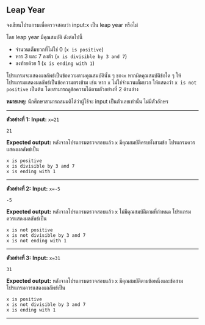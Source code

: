 ## Leap Year
จงเขียนโปรแกรมเพื่อตรวจสอบว่า input:x เป็น leap year หรือไม่ 

โดย leap year มีคุณสมบัติ ดังต่อไปนี้
* จำนวนเต็มบวกที่ไม่ใช่ 0 (`x is positive`)
* หาร 3 และ 7 ลงตัว (`x is divisible by 3 and 7`)
* ลงท้ายด้วย 1 (`x is ending with 1`)

โปรแกรมจะแสดงผลลัพธ์เป็นข้อความตามคุณสมบัตินั้น ๆ ของ`x` หากผิดคุณสมบัติข้อใด ๆ ให้โปรแกรมแสดงผลลัพธ์เป็นข้อความตรงข้าม เช่น หาก `x` ไม่ใช่จำนวนเต็มบวก ให้แสดงว่า `x is not positive` เป็นต้น โดยสามารถดูข้อความได้ตามตัวอย่างที่ 2 ด้านล่าง

**หมายเหตุ:** นักศึกษาสามารถสมมติได้ว่าผู้ใช้จะ input เป็นตัวเลขเท่านั้น ไม่มีตัวอักษร 
<hr>

**ตัวอย่างที่ 1:**
**Input:** `x=21` 
```
21
```
**Expected output:** หลังจากโปรแกรมตรวจสอบแล้ว `x` มีคุณสมบัติครบทั้งสามข้อ โปรแกรมควรแสดงผลลัพธ์เป็น
```
x is positive
x is divisible by 3 and 7
x is ending with 1
```
<hr>

**ตัวอย่างที่ 2:**
**Input:** `x=-5` 
```
-5
```
**Expected output:** หลังจากโปรแกรมตรวจสอบแล้ว `x` ไม่มีคุณสมบัติตามที่กำหนด โปรแกรมควรแสดงผลลัพธ์เป็น
```
x is not positive
x is not divisible by 3 and 7
x is not ending with 1
```
<hr>

**ตัวอย่างที่ 3:**
**Input:** `x=31` 
```
31
```
**Expected output:** หลังจากโปรแกรมตรวจสอบแล้ว `x` มีคุณสมบัติตามข้อหนึ่งและข้อสาม โปรแกรมควรแสดงผลลัพธ์เป็น
```
x is positive
x is not divisible by 3 and 7
x is ending with 1
```
<hr>
